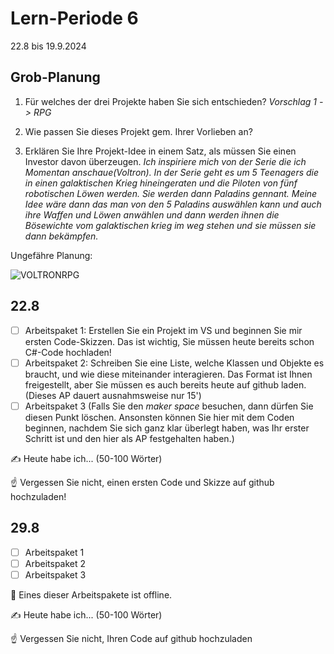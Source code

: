 # Lern-Periode 6

22.8 bis 19.9.2024

## Grob-Planung

1. Für welches der drei Projekte haben Sie sich entschieden?
   *Vorschlag 1 -> RPG*
   
2. Wie passen Sie dieses Projekt gem. Ihrer Vorlieben an?  
3. Erklären Sie Ihre Projekt-Idee in einem Satz, als müssen Sie einen Investor davon überzeugen.
    *Ich inspiriere mich von der Serie die ich Momentan anschaue(Voltron). In der Serie geht es um 5 Teenagers die in einen galaktischen Krieg hineingeraten und die Piloten von fünf robotischen Löwen werden. Sie werden dann Paladins gennant. Meine Idee wäre dann das man von den 5 Paladins auswählen kann und auch ihre Waffen und Löwen anwählen und dann werden ihnen die Bösewichte vom galaktischen krieg im weg stehen und sie müssen sie dann bekämpfen.*


Ungefähre Planung:

   ![VOLTRONRPG](https://github.com/user-attachments/assets/4d71f062-f307-4bc8-ac6b-ed3f2ad530a8)


## 22.8

- [ ] Arbeitspaket 1: Erstellen Sie ein Projekt im VS und beginnen Sie mir ersten Code-Skizzen. Das ist wichtig, Sie müssen heute bereits schon C#-Code hochladen!
- [ ] Arbeitspaket 2: Schreiben Sie eine Liste, welche Klassen und Objekte es braucht, und wie diese miteinander interagieren. Das Format ist Ihnen freigestellt, aber Sie müssen es auch bereits heute auf github laden. (Dieses AP dauert ausnahmsweise nur 15')
- [ ] Arbeitspaket 3 (Falls Sie den *maker space* besuchen, dann dürfen Sie diesen Punkt löschen. Ansonsten können Sie hier mit dem Coden beginnen, nachdem Sie sich ganz klar überlegt haben, was Ihr erster Schritt ist und den hier als AP festgehalten haben.)

✍️ Heute habe ich... (50-100 Wörter)

☝️ Vergessen Sie nicht, einen ersten Code und Skizze auf github hochzuladen!

## 29.8

- [ ] Arbeitspaket 1
- [ ] Arbeitspaket 2
- [ ] Arbeitspaket 3 

📵 Eines dieser Arbeitspakete ist offline.

✍️ Heute habe ich... (50-100 Wörter)

☝️ Vergessen Sie nicht, Ihren Code auf github hochzuladen







